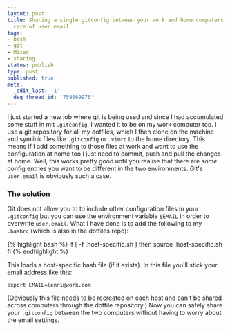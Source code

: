 ```yaml
---
layout: post
title: Sharing a single gitconfig between your work and home computers and taking
  care of user.email
tags:
- bash
- git
- Mixed
- sharing
status: publish
type: post
published: true
meta:
  _edit_last: '1'
  dsq_thread_id: '759069976'
---
```

I just started a new job where git is being used and since I had accumulated some stuff in mit `.gitconfig`, I wanted it to be on my work computer too. I use a git repository for all my dotfiles, which I then clone on the machine and symlink files like `.gitconfig` or `.vimrc` to the home directory. This means if I add something to those files at work and want to use the configuration at home too I just need to commit, push and pull the changes at home. Well, this works pretty good until you realise that there are *some* config entries you want to be different in the two environments. Git's `user.email` is obviously such a case.

### The solution

Git does not allow you to to include other configuration files in your `.gitconfig` but you can use the environment variable `$EMAIL` in order to overwrite `user.email`. What I have done is to add the following to my `.bashrc` (which is also in the dotfiles repo):

{% highlight bash %}
if [ -f .host-specific.sh ] then
  source .host-specific.sh
fi
{% endhighlight %}

This loads a host-specific bash file (if it exists). In this file you'll stick your email address like this:

    export EMAIL=lenni@work.com

(Obviously this file needs to be recreated on each host and can't be shared across computers through the dotfile repository.) Now you can safely share your `.gitconfig` between the two computers without having to worry about the email settings.

